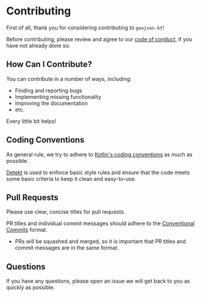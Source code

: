 # Contributing

First of all, thank you for considering contributing to `geojson-kt`!

Before contributing, please review and agree to our [code of conduct](./CODE_OF_CONDUCT.md), if you have not already done so.

## How Can I Contribute?

You can contribute in a number of ways, including:

- Finding and reporting bugs
- Implementing missing functionality
- Improving the documentation
- etc.

Every little bit helps!

## Coding Conventions

As general rule, we try to adhere to [Kotlin's coding conventions](https://kotlinlang.org/docs/coding-conventions.html) 
as much as possible.

[Detekt](https://detekt.dev/) is used to enforce basic style rules and ensure that the code meets some basic criteria to
keep it clean and easy-to-use.

## Pull Requests

Please use clear, concise titles for pull requests.

PR titles and individual commit messages should adhere to the [Conventional Commits](https://www.conventionalcommits.org/en/v1.0.0/) format.

- PRs will be squashed and merged, so it is important that PR titles and commit messages are in the same format.

## Questions

If you have any questions, please open an issue we will get back to you as quickly as possible.